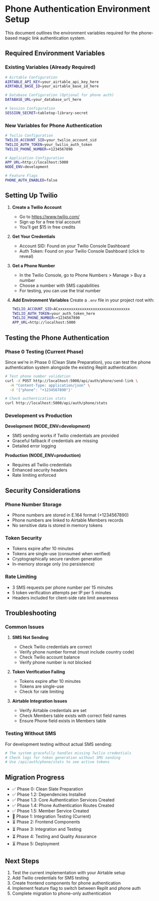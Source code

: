 # Phone Authentication Environment Setup

This document outlines the environment variables required for the phone-based magic link authentication system.

## Required Environment Variables

### Existing Variables (Already Required)
```bash
# Airtable Configuration
AIRTABLE_API_KEY=your_airtable_api_key_here
AIRTABLE_BASE_ID=your_airtable_base_id_here

# Database Configuration (Optional for phone auth)
DATABASE_URL=your_database_url_here

# Session Configuration
SESSION_SECRET=tabletop-library-secret
```

### New Variables for Phone Authentication
```bash
# Twilio Configuration
TWILIO_ACCOUNT_SID=your_twilio_account_sid
TWILIO_AUTH_TOKEN=your_twilio_auth_token
TWILIO_PHONE_NUMBER=+1234567890

# Application Configuration
APP_URL=http://localhost:5000
NODE_ENV=development

# Feature Flags
PHONE_AUTH_ENABLED=false
```

## Setting Up Twilio

1. **Create a Twilio Account**
   - Go to https://www.twilio.com/
   - Sign up for a free trial account
   - You'll get $15 in free credits

2. **Get Your Credentials**
   - Account SID: Found on your Twilio Console Dashboard
   - Auth Token: Found on your Twilio Console Dashboard (click to reveal)

3. **Get a Phone Number**
   - In the Twilio Console, go to Phone Numbers > Manage > Buy a number
   - Choose a number with SMS capabilities
   - For testing, you can use the trial number

4. **Add Environment Variables**
   Create a `.env` file in your project root with:
   ```bash
   TWILIO_ACCOUNT_SID=ACxxxxxxxxxxxxxxxxxxxxxxxxxxxxxxxxx
   TWILIO_AUTH_TOKEN=your_auth_token_here
   TWILIO_PHONE_NUMBER=+1234567890
   APP_URL=http://localhost:5000
   ```

## Testing the Phone Authentication

### Phase 0 Testing (Current Phase)
Since we're in Phase 0 (Clean Slate Preparation), you can test the phone authentication system alongside the existing Replit authentication:

```bash
# Test phone number validation
curl -X POST http://localhost:5000/api/auth/phone/send-link \
  -H "Content-Type: application/json" \
  -d '{"phone": "+1234567890"}'

# Check authentication stats
curl http://localhost:5000/api/auth/phone/stats
```

### Development vs Production

**Development (NODE_ENV=development)**
- SMS sending works if Twilio credentials are provided
- Graceful fallback if credentials are missing
- Detailed error logging

**Production (NODE_ENV=production)**
- Requires all Twilio credentials
- Enhanced security headers
- Rate limiting enforced

## Security Considerations

### Phone Number Storage
- Phone numbers are stored in E.164 format (+1234567890)
- Phone numbers are linked to Airtable Members records
- No sensitive data is stored in memory tokens

### Token Security
- Tokens expire after 10 minutes
- Tokens are single-use (consumed when verified)
- Cryptographically secure random generation
- In-memory storage only (no persistence)

### Rate Limiting
- 3 SMS requests per phone number per 15 minutes
- 5 token verification attempts per IP per 5 minutes
- Headers included for client-side rate limit awareness

## Troubleshooting

### Common Issues

1. **SMS Not Sending**
   - Check Twilio credentials are correct
   - Verify phone number format (must include country code)
   - Check Twilio account balance
   - Verify phone number is not blocked

2. **Token Verification Failing**
   - Tokens expire after 10 minutes
   - Tokens are single-use
   - Check for rate limiting

3. **Airtable Integration Issues**
   - Verify Airtable credentials are set
   - Check Members table exists with correct field names
   - Ensure Phone field exists in Members table

### Testing Without SMS
For development testing without actual SMS sending:

```bash
# The system gracefully handles missing Twilio credentials
# Check logs for token generation without SMS sending
# Use /api/auth/phone/stats to see active tokens
```

## Migration Progress

- ✅ Phase 0: Clean Slate Preparation
- ✅ Phase 1.2: Dependencies Installed
- ✅ Phase 1.3: Core Authentication Services Created
- ✅ Phase 1.4: Phone Authentication Routes Created
- ✅ Phase 1.5: Member Service Created
- 🔄 Phase 1: Integration Testing (Current)
- ⏳ Phase 2: Frontend Components
- ⏳ Phase 3: Integration and Testing
- ⏳ Phase 4: Testing and Quality Assurance
- ⏳ Phase 5: Deployment

## Next Steps

1. Test the current implementation with your Airtable setup
2. Add Twilio credentials for SMS testing
3. Create frontend components for phone authentication
4. Implement feature flag to switch between Replit and phone auth
5. Complete migration to phone-only authentication 